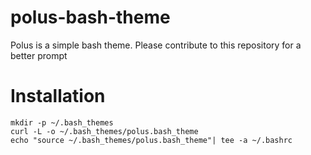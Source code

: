 # polus-bash-theme
Polus is a simple bash theme. Please contribute to this repository for a better prompt
# Installation
```
mkdir -p ~/.bash_themes
curl -L -o ~/.bash_themes/polus.bash_theme
echo "source ~/.bash_themes/polus.bash_theme"| tee -a ~/.bashrc
```

